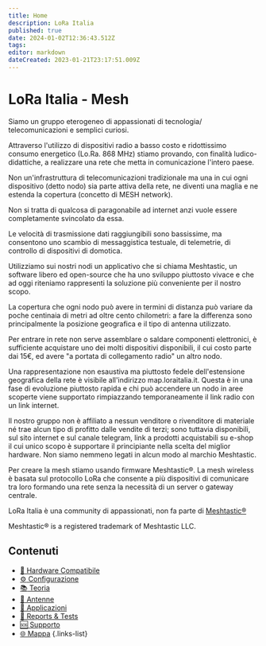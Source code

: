 ```yaml
---
title: Home
description: LoRa Italia
published: true
date: 2024-01-02T12:36:43.512Z
tags: 
editor: markdown
dateCreated: 2023-01-21T23:17:51.009Z
---
```


# LoRa Italia - Mesh
Siamo un gruppo eterogeneo di appassionati di tecnologia/ telecomunicazioni e semplici
curiosi.

Attraverso l'utilizzo di dispositivi radio a basso costo e ridottissimo consumo energetico
(Lo.Ra. 868 MHz) stiamo provando, con finalità ludico-didattiche, a realizzare una rete che
metta in comunicazione l'intero paese.

Non un'infrastruttura di telecomunicazioni tradizionale ma una in cui ogni dispositivo (detto
nodo) sia parte attiva della rete, ne diventi una maglia e ne estenda la copertura (concetto di
MESH network).

Non si tratta di qualcosa di paragonabile ad internet anzi vuole essere completamente
svincolato da essa.

Le velocità di trasmissione dati raggiungibili sono bassissime, ma consentono uno scambio
di messaggistica testuale, di telemetrie, di controllo di dispositivi di domotica.

Utilizziamo sui nostri nodi un applicativo che si chiama Meshtastic, un software libero ed
open-source che ha uno sviluppo piuttosto vivace e che ad oggi riteniamo rappresenti la
soluzione più conveniente per il nostro scopo.

La copertura che ogni nodo può avere in termini di distanza può variare da poche centinaia
di metri ad oltre cento chilometri: a fare la differenza sono principalmente la posizione
geografica e il tipo di antenna utilizzato.

Per entrare in rete non serve assemblare o saldare componenti elettronici, è sufficiente
acquistare uno dei molti dispositivi disponibili, il cui costo parte dai 15€, ed avere "a portata
di collegamento radio" un altro nodo.

Una rappresentazione non esaustiva ma piuttosto fedele dell'estensione geografica della
rete è visibile all'indirizzo map.loraitalia.it. Questa è in una fase di evoluzione piuttosto rapida
e chi può accendere un nodo in aree scoperte viene supportato rimpiazzando
temporaneamente il link radio con un link internet.



Il nostro gruppo non è affiliato a nessun venditore o rivenditore di materiale né trae alcun
tipo di profitto dalle vendite di terzi; sono tuttavia disponibili, sul sito internet e sul canale
telegram, link a prodotti acquistabili su e-shop il cui unico scopo è supportare il principiante
nella scelta del miglior hardware.
Non siamo nemmeno legati in alcun modo al marchio Meshtastic.




Per creare la mesh stiamo usando firmware Meshtastic®. La mesh wireless è basata sul protocollo LoRa che consente a più dispositivi di comunicare tra loro formando una rete senza la necessità di un server o gateway centrale.

LoRa Italia è una community di appassionati, non fa parte di [Meshtastic®](www.meshtastic.org)

Meshtastic® is a registered trademark of Meshtastic LLC.

## Contenuti
- [:satellite: Hardware Compatibile](/teoria/hardware)
- [:gear: Configurazione](/configurazione/config_home)
- [:books: Teoria](/teoria/Mesh)
- [:satellite: Antenne](/teoria/antenne)
- [:nut_and_bolt: Applicazioni](/applicazioni/app_index)
- [:memo: Reports & Tests](/reports&tests/index)
- [:sos: Supporto](https://t.me/meshtastic_italia)
- [🌐 Mappa](https://hub.iz1kga.it)
{.links-list}